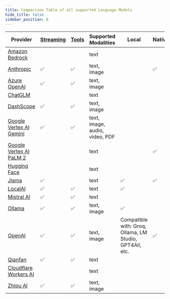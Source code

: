 ```yaml
---
title: Comparison Table of all supported Language Models
hide_title: false
sidebar_position: 0
---
```


| Provider                                                               | [Streaming](/tutorials/response-streaming) | [Tools](/tutorials/tools) | Supported Modalities     | Local                                                   | Native |
|------------------------------------------------------------------------|--------------------------------------------|---------------------------|--------------------------|---------------------------------------------------------|--------|
| [Amazon Bedrock](/integrations/language-models/amazon-bedrock)         |                                            |                           | text                     |                                                         |        |
| [Anthropic](/integrations/language-models/anthropic)                   | ✅                                          | ✅                         | text, image              |                                                         | ✅      |
| [Azure OpenAI](/integrations/language-models/azure-open-ai)            | ✅                                          | ✅                         | text, image                  |                                                         |        |
| [ChatGLM](/integrations/language-models/chatglm)                       |                                            |                           | text                         |                                                         |        |
| [DashScope](/integrations/language-models/dashscope)                   | ✅                                          | ✅                         | text, image                  |                                                         |        |
| [Google Vertex AI Gemini](/integrations/language-models/google-gemini) | ✅                                          | ✅                         | text, image, audio, video, PDF |                                                         |        |
| [Google Vertex AI PaLM 2](/integrations/language-models/google-palm)   |                                            |                           | text                         |                                                         | ✅      |
| [Hugging Face](/integrations/language-models/hugging-face)             |                                            |                           | text                         |                                                         |        |
| [Jlama](/integrations/language-models/jlama)                           | ✅                                          |                           | text                         | ✅                                                       | ✅      |
| [LocalAI](/integrations/language-models/local-ai)                      | ✅                                          | ✅                         | text                         | ✅                                                       |        |
| [Mistral AI](/integrations/language-models/mistral-ai)                 | ✅                                          | ✅                         | text                         |                                                         |        |
| [Ollama](/integrations/language-models/ollama)                         | ✅                                          | ✅                         | text, image                  | ✅                                                       |        |
| [OpenAI](/integrations/language-models/open-ai)                        | ✅                                          | ✅                         | text, image                  | Compatible with: Groq, Ollama, LM Studio, GPT4All, etc. | ✅      |
| [Qianfan](/integrations/language-models/qianfan)                       | ✅                                          | ✅                         | text                         |                                                         |        |
| [Cloudflare Workers AI](/integrations/language-models/workers-ai)      |                                            |                           | text                         |                                                         |        |
| [Zhipu AI](/integrations/language-models/zhipu-ai)                     | ✅                                          | ✅                         | text, image                    |                                                         |        |
